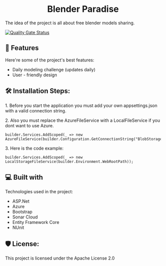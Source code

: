 
<h1 id="title" align="center">Blender Paradise</h1>


<p id="description">The idea of the project is all about free blender models sharing.</p>

  [![Quality Gate Status](https://sonarcloud.io/api/project_badges/measure?project=dpS1lence_3D-It-&amp;metric=alert_status)](https://sonarcloud.io/summary/new_code?id=dpS1lence_3D-It-)
  
<h2>🧐 Features</h2>

Here're some of the project's best features:

*   Daily modeling challenge (updates daily)
*   User - friendly design

<h2>🛠️ Installation Steps:</h2>

<p>1. Before you start the application you must add your own appsettings.json with a valid connection string.</p>

<p>2. Also you must replace the AzureFileService with a LocalFileService if you dont want to use Azure.</p>

```
builder.Services.AddScoped(_ => new AzureFileService(builder.Configuration.GetConnectionString("BlobStorageConnection")));
```

<p>3. Here is the code example:</p>

```
builder.Services.AddScoped(_ => new LocalStorageFileService(builder.Environment.WebRootPath));
```
  
<h2>💻 Built with</h2>

Technologies used in the project:

*   ASP.Net
*   Azure
*   Bootstrap
*   Sonar Cloud
*   Entity Framework Core
*   NUnit

<h2>🛡️ License:</h2>

This project is licensed under the Apache License 2.0
